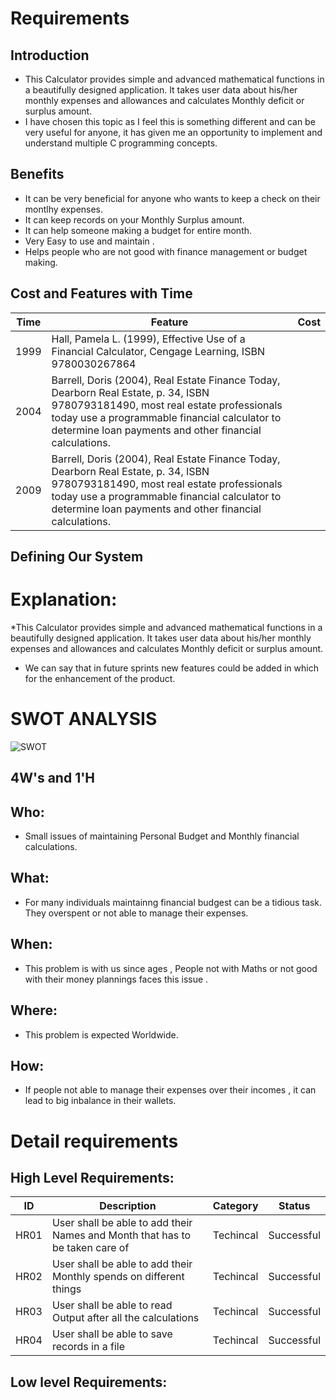 # Requirements

## Introduction

* This Calculator provides simple and advanced mathematical functions in a beautifully designed application. It takes user data about his/her monthly expenses and allowances and calculates Monthly deficit or surplus amount.
* I have chosen this topic as I feel this is something different and can be very useful for anyone, it has given me an opportunity to implement and understand multiple C programming concepts.
## Benefits

* It can be very beneficial for anyone who wants to keep a check on their montlhy expenses.
* It can keep records on your Monthly Surplus amount.
* It can help someone making a budget for entire month.
* Very Easy to use and maintain .
* Helps people who are not good with finance management or budget making.

## Cost and Features with Time
| Time | Feature | Cost |
| --- | ------------ | --- |
| 1999 | Hall, Pamela L. (1999), Effective Use of a Financial Calculator, Cengage Learning, ISBN 9780030267864	|  |
| 2004 | Barrell, Doris (2004), Real Estate Finance Today, Dearborn Real Estate, p. 34, ISBN 9780793181490, most real estate professionals today use a programmable financial calculator to determine loan payments and other financial calculations.|  |
| 2009 | Barrell, Doris (2004), Real Estate Finance Today, Dearborn Real Estate, p. 34, ISBN 9780793181490, most real estate professionals today use a programmable financial calculator to determine loan payments and other financial calculations.|  |	

## Defining Our System
# Explanation:

*This Calculator provides simple and advanced mathematical functions in a beautifully designed application. It takes user data about his/her monthly expenses and allowances and calculates Monthly deficit or surplus amount.

* We can say that in future sprints new features could be added in which for the enhancement of the product.

# SWOT ANALYSIS

![SWOT](https://user-images.githubusercontent.com/74095725/153227708-858f9e01-5d0e-44c0-bf94-35dc4eee0c90.png)

## 4W's and 1'H

## Who:

* Small issues of maintaining Personal Budget and Monthly financial calculations.

## What:

* For many individuals maintainng financial budgest can be a tidious task. They overspent or not able to manage their expenses.

## When:

* This problem is with us since ages , People not with Maths or not good with their money plannings faces this issue .

## Where:

* This problem is expected Worldwide.

## How:

* If people not able to manage their expenses over their incomes , it can lead to big inbalance in their wallets.

# Detail requirements

## High Level Requirements:

| ID | Description | Category |	Status |
| --- | --------- | ----- | --- |
| HR01 | User shall be able to add their Names and Month that has to be taken care of |	Techincal |	Successful |
| HR02 | User shall be able to add their Monthly spends on different things |	Techincal	| Successful |
| HR03 | User shall be able to read Output after all the calculations | Techincal	| Successful |
| HR04 | User shall be able to save records in a file	| Techincal	| Successful |

## Low level Requirements:

